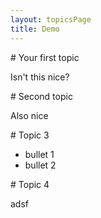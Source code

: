 ```yaml
---
layout: topicsPage
title: Demo
---
```


<div markdown="1">
# Your first topic

Isn't this nice?
</div>

<div markdown="1">
# Second topic

Also nice
</div>

<div markdown="1">
# Topic 3

* bullet 1
* bullet 2
</div>

<div markdown="1">
# Topic 4

adsf
</div>
